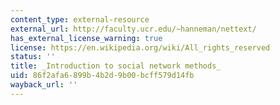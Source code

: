 ```yaml
---
content_type: external-resource
external_url: http://faculty.ucr.edu/~hanneman/nettext/
has_external_license_warning: true
license: https://en.wikipedia.org/wiki/All_rights_reserved
status: ''
title: _Introduction to social network methods_
uid: 86f2afa6-899b-4b2d-9b00-bcff579d14fb
wayback_url: ''
---
```

